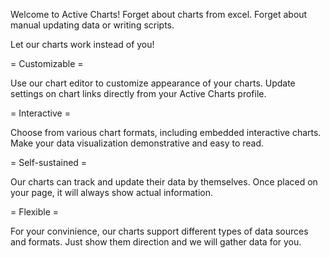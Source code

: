 Welcome to Active Charts!
Forget about charts from excel. Forget about manual updating data or writing scripts.

Let our charts work instead of you!

= Customizable =

Use our chart editor to customize appearance of your charts. Update settings on chart links directly from your Active Charts profile.

= Interactive =

Choose from various chart formats, including embedded interactive charts. Make your data visualization demonstrative and easy to read.

= Self-sustained =

Our charts can track and update their data by themselves. Once placed on your page, it will always show actual information.

= Flexible =

For your convinience, our charts support different types of data sources and formats. Just show them direction and we will gather data for you.